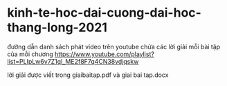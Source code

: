 # kinh-te-hoc-dai-cuong-dai-hoc-thang-long-2021
đường dẫn danh sách phát video trên youtube chứa các lời giải mỗi bài tập của mỗi chương 
https://www.youtube.com/playlist?list=PLIpLw6v7Z1ql_ME2f8F7q4CN38vdjqskw

lời giải được viết trong giaibaitap.pdf và giai bai tap.docx
